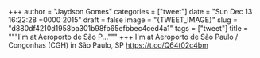 
+++
author = "Jaydson Gomes"
categories = ["tweet"]
date = "Sun Dec 13 16:22:28 +0000 2015"
draft = false
image = "{TWEET_IMAGE}"
slug = "d880df4210d1958ba301b98fb65efbbec4ced4a1"
tags = ["tweet"]
title = """I'm at Aeroporto de São P..."""
+++
I'm at Aeroporto de São Paulo / Congonhas (CGH) in São Paulo, SP https://t.co/Q64t02c4bm
